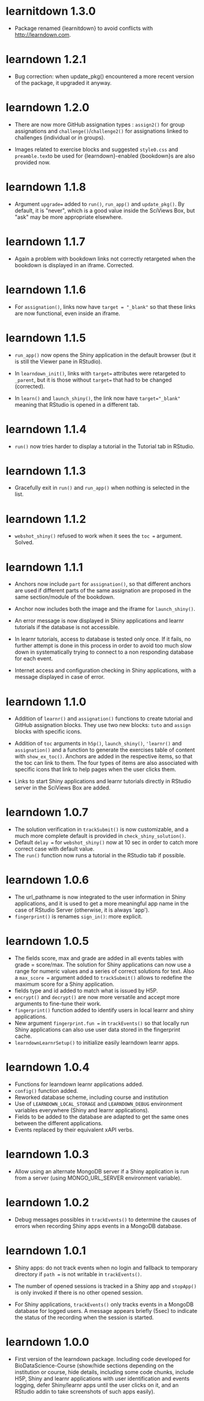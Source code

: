 # learnitdown 1.3.0

- Package renamed {learnitdown} to avoid conflicts with http://learndown.com.

# learndown 1.2.1

- Bug correction: when update_pkg() encountered a more recent version of the package, it upgraded it anyway.

# learndown 1.2.0

- There are now more GitHub assignation types : `assign2()` for group assignations and `challenge()`/`challenge2()` for assignations linked to challenges (individual or in groups).

- Images related to exercise blocks and suggested `style0.css` and `preamble.tex`to be used for {learndown}-enabled {bookdown}s are also provided now.

# learndown 1.1.8

- Argument `upgrade=` added to `run()`, `run_app()` and `update_pkg()`. By default, it is "never", which is a good value inside the SciViews Box, but "ask" may be more appropriate elsewhere.

# learndown 1.1.7

- Again a problem with bookdown links not correctly retargeted when the bookdown is displayed in an iframe. Corrected.

# learndown 1.1.6

- For `assignation()`, links now have `target = "_blank"` so that these links are now functional, even inside an iframe.

# learndown 1.1.5

- `run_app()` now opens the Shiny application in the default browser (but it
is still the Viewer pane in RStudio).

- In `learndown_init()`, links with `target=` attributes were retargeted to `_parent`, but it is those without `target=` that had to be changed (corrected).

- In `learn()` and `launch_shiny()`, the link now have `target="_blank"` meaning
that RStudio is opened in a different tab.

# learndown 1.1.4

- `run()` now tries harder to display a tutorial in the Tutorial tab in RStudio.

# learndown 1.1.3

- Gracefully exit in `run()` and `run_app()` when nothing is selected in the
list.

# learndown 1.1.2

- `webshot_shiny()` refused to work when it sees the `toc =` argument. Solved.

# learndown 1.1.1

- Anchors now include `part` for `assignation()`, so that different anchors are
used if different parts of the same assignation are proposed in the same
section/module of the bookdown.

- Anchor now includes both the image and the iframe for `launch_shiny()`.

- An error message is now displayed in Shiny applications and learnr tutorials
if the database is not accessible.

- In learnr tutorials, access to database is tested only once. If it fails, no
further attempt is done in this process in order to avoid too much slow down in
systematically trying to connect to a non responding database for each event.

- Internet access and configuration checking in Shiny applications, with a
message displayed in case of error.

# learndown 1.1.0

- Addition of `learnr()` and `assignation()` functions to create tutorial and
GitHub assignation blocks. They use two new blocks: `tuto` and `assign` blocks
with specific icons.

- Addition of `toc` arguments in `h5p()`, `launch_shiny()`, `'learnr()` and
`assignation()` and a function to generate the exercises table of content
with `show_ex_toc()`. Anchors are added in the respective items, so that the
toc can link to them. The four types of items are also associated with specific
icons that link to help pages when the user clicks them.

- Links to start Shiny applications and learnr tutorials directly in RStudio
server in the SciViews Box are added.

# learndown 1.0.7

- The solution verification in `trackSubmit()` is now customizable, and a much
more complete default is provided in `check_shiny_solution()`.
- Default `delay =` for `webshot_shiny()` now at 10 sec in order to catch more
correct case with default value.
- The `run()` function now runs a tutorial in the RStudio tab if possible.

# learndown 1.0.6

- The url_pathname is now integrated to the user information in Shiny
applications, and it is used to get a more meaningful app name in the case of
RStudio Server (otherwise, it is always 'app').
- `fingerprint()` is renames `sign_in()`: more explicit.

# learndown 1.0.5

- The fields score, max and grade are added in all events tables with
grade = score/max. The solution for Shiny applications can now use a range for
numeric values and a series of correct solutions for text. Also a `max_score =`
argument added to `trackSubmit()` allows to redefine the maximum score for a
Shiny application.
- fields type and id added to match what is issued by H5P.
- `encrypt()` and `decrypt()` are now more versatile and accept more arguments
to fine-tune their work.
- `fingerprint()` function added to identify users in local learnr and shiny
applications.
- New argument `fingerprint.fun =` in `trackEvents()` so that locally run Shiny
applications can also use user data stored in the fingerprint cache.
- `learndownLearnrSetup()` to initialize easily learndown learnr apps.

# learndown 1.0.4

- Functions for learndown learnr applications added.
- `config()` function added.
- Reworked database scheme, including course and institution
- Use of `LEARNDOWN_LOCAL_STORAGE` and `LEARNDOWN_DEBUG` environment variables
everywhere (Shiny and learnr applications).
- Fields to be added to the database are adapted to get the same ones between
the different applications.
- Events replaced by their equivalent xAPI verbs.

# learndown 1.0.3

- Allow using an alternate MongoDB server if a Shiny application is run from a
server (using MONGO_URL_SERVER environment variable).

# learndown 1.0.2

- Debug messages possibles in `trackEvents()` to determine the causes of errors
when recording Shiny apps events in a MongoDB database.

# learndown 1.0.1

- Shiny apps: do not track events when no login and fallback to temporary
directory if `path =` is not writable in `trackEvents()`.

- The number of opened sessions is tracked in a Shiny app and `stopApp()` is
only invoked if there is no other opened session.

- For Shiny applications, `trackEvents()` only tracks events in a MongoDB
database for logged users. A message appears briefly (5sec) to indicate the
status of the recording when the session is started.

# learndown 1.0.0

- First version of the learndown package. Including code developed for
BioDataScience-Course (show/hide sections depending on the institution or
course, hide details, including some code chunks, include H5P, Shiny and learnr
applications with user identification and events logging, defer Shiny/learnr 
apps until the user clicks on it, and an RStudio addin to take screenshots of
such apps easily).
